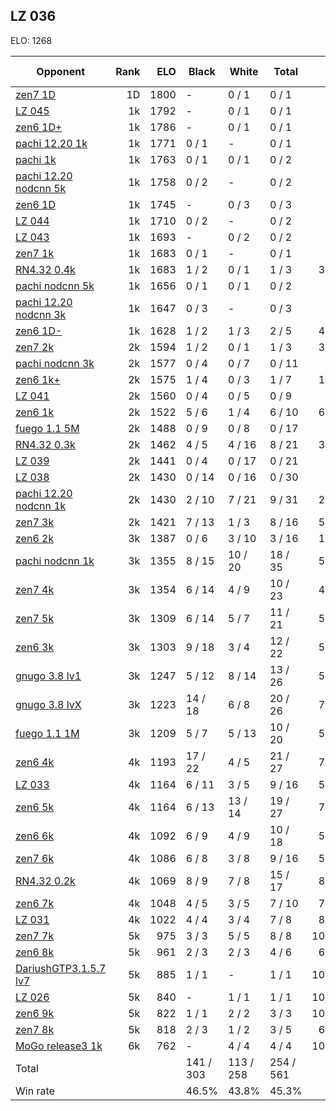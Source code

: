 ## LZ 036 ##

ELO: 1268

Opponent | Rank | ELO | Black | White | Total | Win rate
---------|-----:|----:|-------|-------|-------|-------:
[zen7 1D](zen7%201D.md) | 1D | 1800 | - | 0 / 1 | 0 / 1 | 0.0%
[LZ 045](LZ%20045.md) | 1k | 1792 | - | 0 / 1 | 0 / 1 | 0.0%
[zen6 1D+](zen6%201D+.md) | 1k | 1786 | - | 0 / 1 | 0 / 1 | 0.0%
[pachi 12.20 1k](pachi%2012.20%201k.md) | 1k | 1771 | 0 / 1 | - | 0 / 1 | 0.0%
[pachi 1k](pachi%201k.md) | 1k | 1763 | 0 / 1 | 0 / 1 | 0 / 2 | 0.0%
[pachi 12.20 nodcnn 5k](pachi%2012.20%20nodcnn%205k.md) | 1k | 1758 | 0 / 2 | - | 0 / 2 | 0.0%
[zen6 1D](zen6%201D.md) | 1k | 1745 | - | 0 / 3 | 0 / 3 | 0.0%
[LZ 044](LZ%20044.md) | 1k | 1710 | 0 / 2 | - | 0 / 2 | 0.0%
[LZ 043](LZ%20043.md) | 1k | 1693 | - | 0 / 2 | 0 / 2 | 0.0%
[zen7 1k](zen7%201k.md) | 1k | 1683 | 0 / 1 | - | 0 / 1 | 0.0%
[RN4.32 0.4k](RN4.32%200.4k.md) | 1k | 1683 | 1 / 2 | 0 / 1 | 1 / 3 | 33.3%
[pachi nodcnn 5k](pachi%20nodcnn%205k.md) | 1k | 1656 | 0 / 1 | 0 / 1 | 0 / 2 | 0.0%
[pachi 12.20 nodcnn 3k](pachi%2012.20%20nodcnn%203k.md) | 1k | 1647 | 0 / 3 | - | 0 / 3 | 0.0%
[zen6 1D-](zen6%201D-.md) | 1k | 1628 | 1 / 2 | 1 / 3 | 2 / 5 | 40.0%
[zen7 2k](zen7%202k.md) | 2k | 1594 | 1 / 2 | 0 / 1 | 1 / 3 | 33.3%
[pachi nodcnn 3k](pachi%20nodcnn%203k.md) | 2k | 1577 | 0 / 4 | 0 / 7 | 0 / 11 | 0.0%
[zen6 1k+](zen6%201k+.md) | 2k | 1575 | 1 / 4 | 0 / 3 | 1 / 7 | 14.3%
[LZ 041](LZ%20041.md) | 2k | 1560 | 0 / 4 | 0 / 5 | 0 / 9 | 0.0%
[zen6 1k](zen6%201k.md) | 2k | 1522 | 5 / 6 | 1 / 4 | 6 / 10 | 60.0%
[fuego 1.1 5M](fuego%201.1%205M.md) | 2k | 1488 | 0 / 9 | 0 / 8 | 0 / 17 | 0.0%
[RN4.32 0.3k](RN4.32%200.3k.md) | 2k | 1462 | 4 / 5 | 4 / 16 | 8 / 21 | 38.1%
[LZ 039](LZ%20039.md) | 2k | 1441 | 0 / 4 | 0 / 17 | 0 / 21 | 0.0%
[LZ 038](LZ%20038.md) | 2k | 1430 | 0 / 14 | 0 / 16 | 0 / 30 | 0.0%
[pachi 12.20 nodcnn 1k](pachi%2012.20%20nodcnn%201k.md) | 2k | 1430 | 2 / 10 | 7 / 21 | 9 / 31 | 29.0%
[zen7 3k](zen7%203k.md) | 2k | 1421 | 7 / 13 | 1 / 3 | 8 / 16 | 50.0%
[zen6 2k](zen6%202k.md) | 3k | 1387 | 0 / 6 | 3 / 10 | 3 / 16 | 18.8%
[pachi nodcnn 1k](pachi%20nodcnn%201k.md) | 3k | 1355 | 8 / 15 | 10 / 20 | 18 / 35 | 51.4%
[zen7 4k](zen7%204k.md) | 3k | 1354 | 6 / 14 | 4 / 9 | 10 / 23 | 43.5%
[zen7 5k](zen7%205k.md) | 3k | 1309 | 6 / 14 | 5 / 7 | 11 / 21 | 52.4%
[zen6 3k](zen6%203k.md) | 3k | 1303 | 9 / 18 | 3 / 4 | 12 / 22 | 54.5%
[gnugo 3.8 lv1](gnugo%203.8%20lv1.md) | 3k | 1247 | 5 / 12 | 8 / 14 | 13 / 26 | 50.0%
[gnugo 3.8 lvX](gnugo%203.8%20lvX.md) | 3k | 1223 | 14 / 18 | 6 / 8 | 20 / 26 | 76.9%
[fuego 1.1 1M](fuego%201.1%201M.md) | 3k | 1209 | 5 / 7 | 5 / 13 | 10 / 20 | 50.0%
[zen6 4k](zen6%204k.md) | 4k | 1193 | 17 / 22 | 4 / 5 | 21 / 27 | 77.8%
[LZ 033](LZ%20033.md) | 4k | 1164 | 6 / 11 | 3 / 5 | 9 / 16 | 56.3%
[zen6 5k](zen6%205k.md) | 4k | 1164 | 6 / 13 | 13 / 14 | 19 / 27 | 70.4%
[zen6 6k](zen6%206k.md) | 4k | 1092 | 6 / 9 | 4 / 9 | 10 / 18 | 55.6%
[zen7 6k](zen7%206k.md) | 4k | 1086 | 6 / 8 | 3 / 8 | 9 / 16 | 56.3%
[RN4.32 0.2k](RN4.32%200.2k.md) | 4k | 1069 | 8 / 9 | 7 / 8 | 15 / 17 | 88.2%
[zen6 7k](zen6%207k.md) | 4k | 1048 | 4 / 5 | 3 / 5 | 7 / 10 | 70.0%
[LZ 031](LZ%20031.md) | 4k | 1022 | 4 / 4 | 3 / 4 | 7 / 8 | 87.5%
[zen7 7k](zen7%207k.md) | 5k | 975 | 3 / 3 | 5 / 5 | 8 / 8 | 100.0%
[zen6 8k](zen6%208k.md) | 5k | 961 | 2 / 3 | 2 / 3 | 4 / 6 | 66.7%
[DariushGTP3.1.5.7 lv7](DariushGTP3.1.5.7%20lv7.md) | 5k | 885 | 1 / 1 | - | 1 / 1 | 100.0%
[LZ 026](LZ%20026.md) | 5k | 840 | - | 1 / 1 | 1 / 1 | 100.0%
[zen6 9k](zen6%209k.md) | 5k | 822 | 1 / 1 | 2 / 2 | 3 / 3 | 100.0%
[zen7 8k](zen7%208k.md) | 5k | 818 | 2 / 3 | 1 / 2 | 3 / 5 | 60.0%
[MoGo release3 1k](MoGo%20release3%201k.md) | 6k | 762 | - | 4 / 4 | 4 / 4 | 100.0%
Total | | | 141 / 303 | 113 / 258 | 254 / 561 | 
Win rate| | | 46.5% | 43.8% | 45.3% | 
